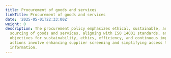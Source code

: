 ```yaml
---
title: Procurement of goods and services
linkTitle: Procurement of goods and services
date: '2025-05-01T22:33:00Z'
weight: 0
description: The procurement policy emphasizes ethical, sustainable, and efficient
  sourcing of goods and services, aligning with ISO 14001 standards, and includes
  objectives for sustainability, ethics, efficiency, and continuous improvement. Key
  actions involve enhancing supplier screening and simplifying access to procurement
  information.
---
```



<!-- Unsupported block type: unsupported -->